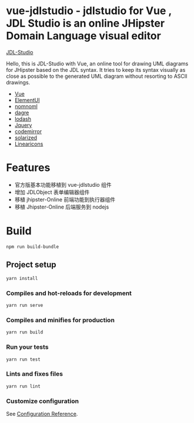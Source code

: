 # vue-jdlstudio - jdlstudio for Vue , JDL Studio is an online JHipster Domain Language visual editor

[JDL-Studio](https://github.com/jhipster/jdl-studio)

Hello, this is JDL-Studio with Vue, an online tool for drawing UML diagrams for JHipster based on the JDL syntax. It tries to keep its syntax visually as close as possible to the generated UML diagram without resorting to ASCII drawings.

- [Vue](https://github.com/vuejs/vue)
- [ElementUI](https://github.com/ElementUI)
- [nomnoml](https://github.com/skanaar/nomnoml)
- [dagre](https://github.com/cpettitt/dagre)
- [lodash](http://lodash.com)
- [Jquery](https://jquery.com/)
- [codemirror](https://codemirror.net/)
- [solarized](http://ethanschoonover.com/solarized)
- [Linearicons](https://linearicons.com/free)

# Features

- 官方版基本功能移植到 vue-jdlstudio 组件
- 增加 JDLObject 表单编辑器组件
- 移植 jhipster-Online 前端功能到执行器组件
- 移植 Jhipster-Online 后端服务到 nodejs

# Build

```
npm run build-bundle
```

## Project setup

```
yarn install
```

### Compiles and hot-reloads for development

```
yarn run serve
```

### Compiles and minifies for production

```
yarn run build
```

### Run your tests

```
yarn run test
```

### Lints and fixes files

```
yarn run lint
```

### Customize configuration

See [Configuration Reference](https://cli.vuejs.org/config/).
